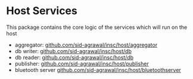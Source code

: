 # Host Services	

This package contains the core logic of the services which will run on the host
* aggregator: [github.com/sid-agrawal/insc/host/aggregator](github.com/sid-agrawal/insc/host/aggregator)
* db writer: [github.com/sid-agrawal/insc/host/db](github.com/sid-agrawal/insc/host/db)
* db reader: [github.com/sid-agrawal/insc/host/db](github.com/sid-agrawal/insc/host/db)
* publisher: [github.com/sid-agrawal/insc/host/publisher](github.com/sid-agrawal/insc/host/publisher)
* bluetooth server [github.com/sid-agrawal/insc/host/bluetoothserver](github.com/sid-agrawal/insc/host/bluetoothserver)

